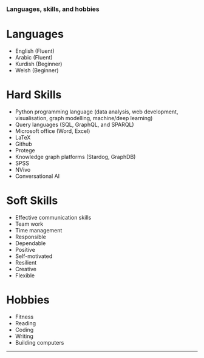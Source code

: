 ### Languages, skills, and hobbies

# Languages

- English (Fluent)
- Arabic (Fluent)
- Kurdish (Beginner)
- Welsh (Beginner)

# Hard Skills  
 
- Python programming language (data analysis, web development, visualisation, graph modelling, machine/deep learning)
- Query languages (SQL, GraphQL, and SPARQL)
- Microsoft office (Word, Excel)
- LaTeX
- Github 
- Protege 
- Knowledge graph platforms (Stardog, GraphDB)
- SPSS
- NVivo 
- Conversational AI

# Soft Skills

- Effective communication skills
- Team work 
- Time management
- Responsible
- Dependable 
- Positive 
- Self-motivated
- Resilient  
- Creative
- Flexible  

# Hobbies

- Fitness 
- Reading
- Coding
- Writing 
- Building computers 
---

